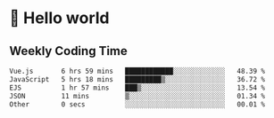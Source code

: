 # 🍻 Hello world

## Weekly Coding Time
<!--START_SECTION:waka-->

```txt
Vue.js       6 hrs 59 mins   ████████████░░░░░░░░░░░░░   48.39 %
JavaScript   5 hrs 18 mins   █████████▒░░░░░░░░░░░░░░░   36.72 %
EJS          1 hr 57 mins    ███▒░░░░░░░░░░░░░░░░░░░░░   13.54 %
JSON         11 mins         ▒░░░░░░░░░░░░░░░░░░░░░░░░   01.34 %
Other        0 secs          ░░░░░░░░░░░░░░░░░░░░░░░░░   00.01 %
```

<!--END_SECTION:waka-->
